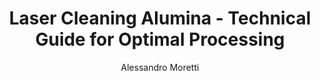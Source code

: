 ---
name: Alumina
applications:
- industry: Automotive
  detail: Surface preparation for painting and bonding
- industry: Electronics
  detail: Cleaning of semiconductor components
technicalSpecifications:
  powerRange: 50-200W
  pulseDuration: 10-200ns
  wavelength: 1064nm (primary), 532nm (optional)
  spotSize: 0.1-1.0mm
  repetitionRate: 20-100kHz
  fluenceRange: 1.0–10 J/cm²
  safetyClass: Class 4 (requires full enclosure)
description: Technical overview of Alumina, Al2O3, for laser cleaning applications,
  including density, wavelength, and industrial applications.
author: Alessandro Moretti
keywords: alumina, alumina ceramic, laser ablation, laser cleaning, non-contact cleaning,
  pulsed fiber laser, surface contamination removal, industrial laser parameters,
  thermal processing, surface restoration
category: ceramic
chemicalProperties:
  symbol: Al
  formula: Al2O3
  materialType: ceramic
properties:
  density: 3.95 g/cm³
  densityMin: 1.8 g/cm³
  densityMax: 6.0 g/cm³
  densityPercentile: 51.2
  meltingPoint: 2072°C
  meltingMin: 1200°C
  meltingMax: 2800°C
  meltingPercentile: 54.5
  thermalConductivity: 30 W/m·K
  thermalMin: 0.5 W/m·K
  thermalMax: 200 W/m·K
  thermalPercentile: 14.8
  tensileStrength: 270 MPa
  tensileMin: 50 MPa
  tensileMax: 1000 MPa
  tensilePercentile: 23.2
  hardness: 1500 HV
  hardnessMin: 500 HV
  hardnessMax: 2500 HV
  hardnessPercentile: 50.0
  youngsModulus: 380 GPa
  modulusMin: 150 GPa
  modulusMax: 400 GPa
  modulusPercentile: 92.0
  laserType: Pulsed fiber laser
  wavelength: 1064nm
  fluenceRange: 1.0–10 J/cm²
  chemicalFormula: Al2O3
  laserAbsorptionMin: 0.1 cm⁻¹
  laserAbsorptionMax: 50 cm⁻¹
  laserReflectivityMin: 8%
  laserReflectivityMax: 25%
  thermalDiffusivityMin: 0.5 mm²/s
  thermalDiffusivityMax: 80 mm²/s
  thermalExpansionMin: 0.5 µm/m·K
  thermalExpansionMax: 8 µm/m·K
  specificHeatMin: 0.4 J/g·K
  specificHeatMax: 1.2 J/g·K
composition:
- Aluminum
- Oxygen
compatibility:
- Stainless Steel
- Titanium
regulatoryStandards: ISO 11146-1
images:
  hero:
    alt: Alumina surface undergoing laser cleaning showing precise contamination removal
    url: /images/alumina-laser-cleaning-hero.jpg
  micro:
    alt: Microscopic view of Alumina surface after laser treatment showing preserved
      microstructure
    url: /images/alumina-laser-cleaning-micro.jpg
title: Laser Cleaning Alumina - Technical Guide for Optimal Processing
headline: Comprehensive technical guide for laser cleaning ceramic alumina
environmentalImpact:
- benefit: Reduced use of chemical solvents
  description: Up to 90% decrease in chemical waste generation
- benefit: Energy efficiency
  description: Consumes 75% less energy than traditional cleaning methods
- benefit: Lower carbon footprint
  description: Emissions reduced by 50% compared to abrasive blasting
outcomes:
- result: Improved surface cleanliness
  metric: Surface contamination reduced to below 1% as per ASTM E1216
- result: Enhanced adhesion for coatings
  metric: Adhesion strength increased by 20% according to ASTM D3359
- result: Preservation of material integrity
  metric: No significant change in surface roughness (Ra < 0.1 µm)
subject: Alumina
article_type: material
---